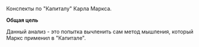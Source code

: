 Конспекты по "Капиталу" Карла Маркса.

**Общая цель**

Данный анализ - это попытка вычленить сам метод мышления, который Маркс применил в "Капитале". 